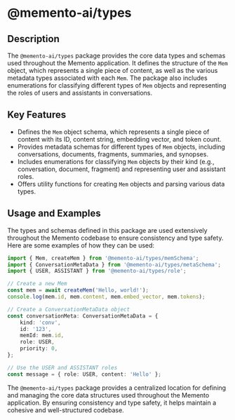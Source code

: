 # @memento-ai/types

## Description
The `@memento-ai/types` package provides the core data types and schemas used throughout the Memento application. It defines the structure of the `Mem` object, which represents a single piece of content, as well as the various metadata types associated with each `Mem`. The package also includes enumerations for classifying different types of `Mem` objects and representing the roles of users and assistants in conversations.

## Key Features
- Defines the `Mem` object schema, which represents a single piece of content with its ID, content string, embedding vector, and token count.
- Provides metadata schemas for different types of `Mem` objects, including conversations, documents, fragments, summaries, and synopses.
- Includes enumerations for classifying `Mem` objects by their kind (e.g., conversation, document, fragment) and representing user and assistant roles.
- Offers utility functions for creating `Mem` objects and parsing various data types.

## Usage and Examples

The types and schemas defined in this package are used extensively throughout the Memento codebase to ensure consistency and type safety. Here are some examples of how they can be used:

```typescript
import { Mem, createMem } from '@memento-ai/types/memSchema';
import { ConversationMetaData } from '@memento-ai/types/metaSchema';
import { USER, ASSISTANT } from '@memento-ai/types/role';

// Create a new Mem
const mem = await createMem('Hello, world!');
console.log(mem.id, mem.content, mem.embed_vector, mem.tokens);

// Create a ConversationMetaData object
const conversationMeta: ConversationMetaData = {
    kind: 'conv',
    id: '123',
    memId: mem.id,
    role: USER,
    priority: 0,
};

// Use the USER and ASSISTANT roles
const message = { role: USER, content: 'Hello' };
```

The `@memento-ai/types` package provides a centralized location for defining and managing the core data structures used throughout the Memento application. By ensuring consistency and type safety, it helps maintain a cohesive and well-structured codebase.

